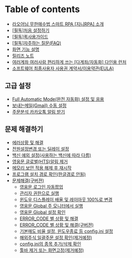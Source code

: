 # Table of contents

* [라오어님 무한매수법 스마트 RPA \[지니RPA\] 소개](README.md)
* [\[필독\]처음 설정하기](init1.md)
* [\[필독\]퀵사용가이드](quick\_guide.md)
* [\[필독\]자주하는 질문(FAQ)](faq.md)
* [화면 기능 설명](detail.md)
* [릴리즈 노트](releasenote.md)
* [여러계좌 여러사람 편리하게 쓰는 \[다계좌/자동화\] 다인용 런처](launcher.md)
* [소프트웨어 최종사용자 사용권 계약서/이용약관(EULA)](eula.md)

## 고급 설정 <a href="#advanced_setting" id="advanced_setting"></a>

* [Full Automatic Mode(완전 자동화) 설정 및 응용](advanced\_setting/fullautomatic.md)
* [보내는메일(Gmail) 수동 설정](advanced\_setting/gmail.md)
* [주문분석 카카오톡 알림 받기](advanced\_setting/kakao.md)

## 문제 해결하기 <a href="#issue_solved" id="issue_solved"></a>

* [에러상황 및 해결](issue\_solved/error\_code.md)
* [전원설정변경 또는 딜레이 설정](issue\_solved/solved4.md)
* [백신 예외 설정(사용하는 백신에 따라 다름)](issue\_solved/antivirus.md)
* [영웅문 글로벌(HTS)알림 제거](issue\_solved/hts.md)
* [메모리 보안 적용 해제 후 재시작](issue\_solved/memory.md)
* [프로그램 설치 경로 확인(한글경로 안됨)](issue\_solved/solved6.md)
* [문제해결(구버젼)](issue\_solved/undefined/README.md)
  * [영웅문 로그인 자동팝업](issue\_solved/undefined/undefined.md)
  * [관리자 권한으로 실행](issue\_solved/undefined/init4.md)
  * [윈도우 디스플레이 배율 및 레이아웃 100%로 변경](issue\_solved/undefined/solved0.md)
  * [영웅문 Global 주 모니터에서 실행](issue\_solved/undefined/solved5.md)
  * [영웅문 Global 설정 확인](issue\_solved/undefined/solved1.md)
  * [ERROR\_CODE 별 상황 및 해결](issue\_solved/undefined/error\_code.md)
  * [ERROR\_CODE 별 상황 및 해결(구버젼)](issue\_solved/undefined/error\_code-1.md)
  * [기본매도 비율 설정, 윈도우종료 등 config.ini 설정](issue\_solved/undefined/advanced1.md)
  * [해외주식 일괄주문 설정 확인(제거예정)](issue\_solved/undefined/solved2.md)
  * [config.ini의 종목 추가/삭제 확인](issue\_solved/undefined/solved3.md)
  * [툴바 제거 또는 화면고정(제거예정)](issue\_solved/undefined/solved7.md)
